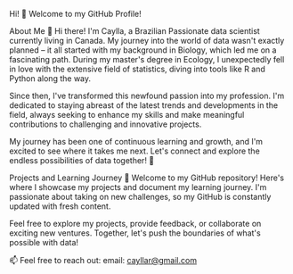  Hi! 👋
 Welcome to my GitHub Profile!

About Me
🌱 Hi there! I'm Caylla, a Brazilian Passionate data scientist currently living in Canada. My journey into the world of data wasn't exactly planned – it all started with my background in Biology, which led me on a fascinating path. During my master's degree in Ecology, I unexpectedly fell in love with the extensive field of statistics, diving into tools like R and Python along the way.

Since then, I've transformed this newfound passion into my profession. I'm dedicated to staying abreast of the latest trends and developments in the field, always seeking to enhance my skills and make meaningful contributions to challenging and innovative projects.

My journey has been one of continuous learning and growth, and I'm excited to see where it takes me next. Let's connect and explore the endless possibilities of data together! 🚀

Projects and Learning Journey
📂 Welcome to my GitHub repository! Here's where I showcase my projects and document my learning journey. I'm passionate about taking on new challenges, so my GitHub is constantly updated with fresh content.

Feel free to explore my projects, provide feedback, or collaborate on exciting new ventures. Together, let's push the boundaries of what's possible with data!

📫 Feel free to reach out:
email: cayllar@gmail.com


 
